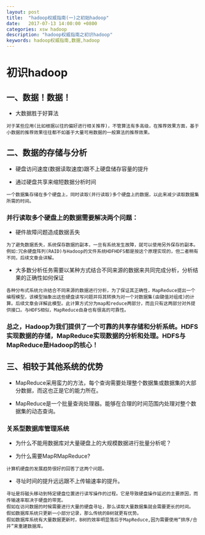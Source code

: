 ```yaml
---
layout: post
title:  "hadoop权威指南(一)之初始hadoop"
date:   2017-07-13 14:00:00 +0800
categories: xsw hadoop
description: "hadoop权威指南之初识hadoop"
keywords: hadoop权威指南,数据,hadoop
---
```


# 初识hadoop

## 一、数据！数据！

- 大数据胜于好算法

```
对于某些应用(比如根据以往的偏好进行相关推荐)，不管算法有多高级，在推荐效果方面，基于小数据的推荐效果往往都不如基于大量可用数据的一般算法的推荐效果。
```

## 二、数据的存储与分析

- 硬盘访问速度(数据读取速度)跟不上硬盘储存容量的提升

- 通过硬盘共享来缩短数据分析时间

```
一个数据集存储在多个硬盘上，同时读取(并行读取)多个硬盘上的数据，以此来减少读取数据集所需的时间。
```

### 并行读取多个硬盘上的数据需要解决两个问题：

- 硬件故障问题造成数据丢失

```
为了避免数据丢失，系统保存数据的副本，一旦有系统发生故障，就可以使用另外保存的副本。例如:冗余硬盘阵列(RAID)与Hadoop的文件系统HDFHDFS都是按这个原理实现的，但二者稍有不同，后续文章会详解。
```

- 大多数分析任务需要以某种方式结合不同来源的数据来共同完成分析，分析结果的正确性如何保证

```
各种分布式系统允许结合不同来源的数据进行分析，为了保证其正确性，MapReduce提出一个编程模型，该模型抽象出这些硬盘读写问题并将其转换为对一个对数据集(由键值对组成)的计算。后续文章会详解此模型。此计算方式分为map和reduce两部分，而且只有这两部分对外提供接口。与HDFS相似，MapReduce自身也有很高的可靠性。
```

### 总之，Hadoop为我们提供了一个可靠的共享存储和分析系统。HDFS实现数据的存储，MapReduce实现数据的分析和处理。HDFS与MapReduce是Hadoop的核心！

## 三、相较于其他系统的优势

- MapReduce采用蛮力的方法，每个查询需要处理整个数据集或数据集的大部分数据，而这也正是它的能力所在。

- MapReduce是一个批量查询处理器。能够在合理的时间范围内处理对整个数据集的动态查询。

### 关系型数据库管理系统

- 为什么不能用数据库对大量硬盘上的大规模数据进行批量分析呢？

- 为什么需要MapRMapReduce?

```
计算机硬盘的发展趋势很好的回答了这两个问题。
```

- 寻址时间的提升远远跟不上传输速率的提升。

```
寻址是将磁头移动到特定硬盘位置进行读写操作的过程。它是导致硬盘操作延迟的主要原因，而传输速率取决于硬盘的带宽。
假如在访问数据的时候需要进行大量的硬盘寻址，那么读取大量数据集就会需要更长的时间。
假如数据库系统只更新一小部分记录，那么传统的B树就更有优势。
假如数据库系统有大量数据更新时，B树的效率明显落后于MapReduce,因为需要使用“排序/合并”来重建数据库。
```

